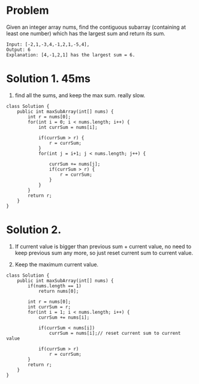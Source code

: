 # Problem

Given an integer array nums, find the contiguous subarray (containing at least one number) which has the largest sum and return its sum.

```
Input: [-2,1,-3,4,-1,2,1,-5,4],
Output: 6
Explanation: [4,-1,2,1] has the largest sum = 6.
```

# Solution 1.  45ms 
1. find all the sums, and keep the max sum. really slow.

```
class Solution {
    public int maxSubArray(int[] nums) {
        int r = nums[0];
        for(int i = 0; i < nums.length; i++) {
            int currSum = nums[i];
            
            if(currSum > r) {
                r = currSum;
            }
            for(int j = i+1; j < nums.length; j++) {
            
                currSum += nums[j];
                if(currSum > r) {
                    r = currSum;
                }
            }
        }
        return r;
    }
}
```

# Solution 2. 
1. If current value is bigger than previous sum + current value, no need to keep previous sum any more, so just reset current sum
to current value.

2. Keep the maximum current value.

```
class Solution {
    public int maxSubArray(int[] nums) {
        if(nums.length == 1)
            return nums[0];
        
        int r = nums[0];
        int currSum = r;
        for(int i = 1; i < nums.length; i++) {
            currSum += nums[i];
            
            if(currSum < nums[i]) 
                currSum = nums[i];// reset current sum to current value
            
            if(currSum > r) 
                r = currSum;
        }
        return r;
    }
}
```

